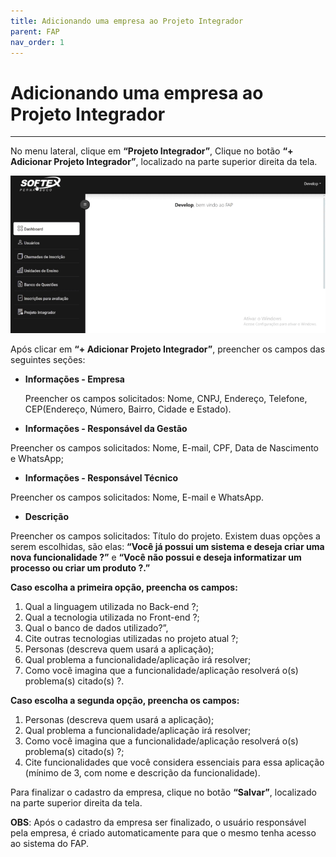 ```yaml
---
title: Adicionando uma empresa ao Projeto Integrador
parent: FAP
nav_order: 1
---
```


# Adicionando uma empresa ao Projeto Integrador
---

No menu lateral, clique em **“Projeto Integrador”**, Clique no botão **“+ Adicionar Projeto Integrador”**, localizado na parte superior direita da tela. 

![Adicionando uma empresa no projeto integrador](/assets/gifs/addempresanoprojetointegrador.gif)

Após clicar em **“+ Adicionar Projeto Integrador”**, preencher os campos das seguintes seções:

- **Informações - Empresa**
    
    Preencher os campos solicitados: Nome, CNPJ, Endereço, Telefone, CEP(Endereço, Número, Bairro, Cidade e Estado).
    
- **Informações - Responsável da Gestão**

Preencher os campos solicitados: Nome, E-mail, CPF, Data de Nascimento e WhatsApp;

- **Informações - Responsável Técnico**

Preencher os campos solicitados: Nome, E-mail e WhatsApp.

- **Descrição**

Preencher os campos solicitados: Título do projeto. Existem duas opções a serem escolhidas, são elas: **“Você já possui um sistema e deseja criar uma nova funcionalidade ?”** e **“Você não possui e deseja informatizar um processo ou criar um produto ?.”** 

**Caso escolha a primeira opção, preencha os campos:** 

1. Qual a linguagem utilizada no Back-end ?; 
2. Qual a tecnologia utilizada no Front-end ?; 
3. Qual o banco de dados utilizado?”, 
4. Cite outras tecnologias utilizadas no projeto atual ?;
5.  Personas (descreva quem usará a aplicação);
6. Qual problema a funcionalidade/aplicação irá resolver;
7. Como você imagina que a funcionalidade/aplicação resolverá o(s) problema(s) citado(s) ?.

**Caso escolha a segunda opção, preencha os campos:**

1. Personas (descreva quem usará a aplicação);
2. Qual problema a funcionalidade/aplicação irá resolver;
3. Como você imagina que a funcionalidade/aplicação resolverá o(s) problema(s) citado(s) ?;
4. Cite funcionalidades que você considera essenciais para essa aplicação (mínimo de 3, com nome e descrição da funcionalidade).

Para finalizar o cadastro da empresa, clique no botão **“Salvar”**, localizado na parte superior direita da tela.

**OBS**: Após o cadastro da empresa ser finalizado, o usuário responsável pela empresa, é criado automaticamente para que o mesmo tenha acesso ao sistema do FAP.
